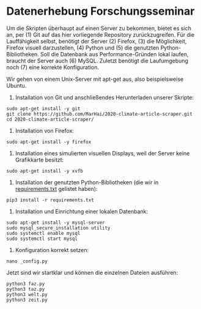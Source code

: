 # Datenerhebung Forschungsseminar

Um die Skripten überhaupt auf einen Server zu bekommen, bietet es sich an, per (1) Git auf das hier vorliegende Repository zurückzugreifen. Für die Lauffähigkeit selbst, benötigt der Server (2) Firefox, (3) die Möglichkeit, Firefox visuell darzustellen, (4) Python und (5) die genutzten Python-Bibliotheken. Soll die Datenbank aus Performance-Gründen lokal laufen, braucht der Server auch (6) MySQL. Zuletzt benötigt die Laufumgebung noch (7) eine korrekte Konfiguration.

Wir gehen von einem Unix-Server mit apt-get aus, also beispielsweise Ubuntu. 

1. Installation von Git und anschließendes Herunterladen unserer Skripte:
  ```
  sudo apt-get install -y git
  git clone https://github.com/MarHai/2020-climate-article-scraper.git
  cd 2020-climate-article-scraper/
  ```
1. Installation von Firefox: 
  ```
  sudo apt-get install -y firefox
  ```
1. Installation eines simulierten visuellen Displays, weil der Server keine Grafikkarte besitzt: 
  ```
  sudo apt-get install -y xvfb
  ```
1. Installation der genutzten Python-Bibliotheken (die wir in [requirements.txt](requirements.txt) gelistet haben):
  ```
  pip3 install -r requirements.txt
  ```
1. Installation und Einrichtung einer lokalen Datenbank:
  ```
  sudo apt-get install -y mysql-server
  sudo mysql_secure_installation utility
  sudo systemctl enable mysql
  sudo systemctl start mysql
  ```
1. Konfiguration korrekt setzen:
  ```
  nano _config.py
  ```

Jetzt sind wir startklar und können die einzelnen Dateien ausführen:
```
python3 faz.py
python3 taz.py
python3 welt.py
python3 zeit.py
```
